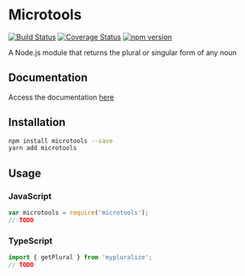# Microtools

[![Build Status](https://travis-ci.org/hallysonh/microtools.svg?branch=master)](https://travis-ci.org/hallysonh/microtools)
[![Coverage Status](https://coveralls.io/repos/github/hallysonh/microtools/badge.svg?branch=master)](https://coveralls.io/github/hallysonh/microtools?branch=master)
[![npm version](https://badge.fury.io/js/microtools.svg)](https://badge.fury.io/js/microtools)

A Node.js module that returns the plural or singular form of any noun

## Documentation

Access the documentation [here](https://hallysonh.github.io/microtools)

## Installation

```sh
npm install microtools --save
yarn add microtools
```

## Usage

### JavaScript

```javascript
var microtools = require('microtools');
// TODO
```

### TypeScript

```typescript
import { getPlural } from 'mypluralize';
// TODO
```
